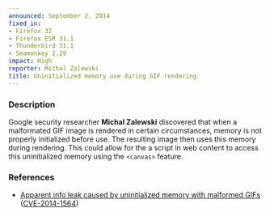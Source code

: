 ```yaml
---
announced: September 2, 2014
fixed_in:
- Firefox 32
- Firefox ESR 31.1
- Thunderbird 31.1
- Seamonkey 2.29
impact: High
reporter: Michal Zalewski
title: Uninitialized memory use during GIF rendering
---
```


<h3>Description</h3>

<p>Google security researcher <strong>Michal Zalewski</strong> discovered that
when a malformated GIF image is rendered in certain circumstances, memory is not
properly initialized before use. The resulting image then uses this memory
during rendering. This could allow for the a script in web content to access
this uninitialized memory using the <code>&lt;canvas&gt;</code> feature. 
</p>

<h3>References</h3>

<ul>
  <li><a href="https://bugzilla.mozilla.org/show_bug.cgi?id=1045977">
       Apparent info leak caused by uninitialized memory with malformed GIFs</a>
(<a href="http://cve.mitre.org/cgi-bin/cvename.cgi?name=CVE-2014-1564" class="ex-ref">CVE-2014-1564</a>)</li>
</ul>



